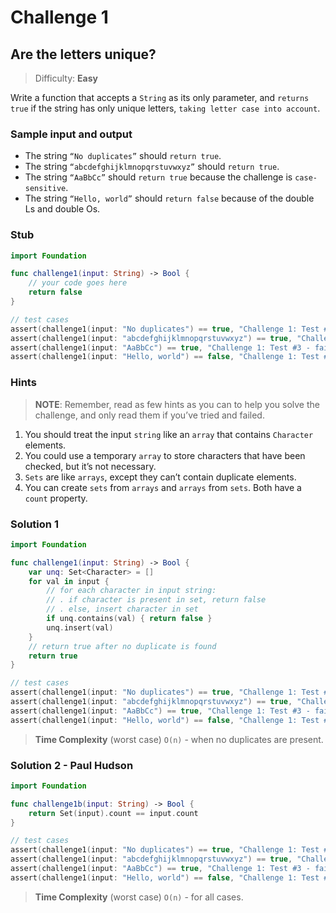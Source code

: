 # Challenge 1

## Are the letters unique?

> Difficulty: **Easy**

Write a function that accepts a `String` as its only parameter, and `returns true` if the string has only unique letters, `taking letter case into account`.

### Sample input and output

- The string `“No duplicates”` should `return true`.
- The string `“abcdefghijklmnopqrstuvwxyz”` should `return true`.
- The string `“AaBbCc”` should `return true` because the challenge is `case-sensitive`.
- The string `“Hello, world”` should `return false` because of the double Ls and double Os.

### Stub

``` swift
import Foundation

func challenge1(input: String) -> Bool { 
    // your code goes here
    return false
}

// test cases
assert(challenge1(input: "No duplicates") == true, "Challenge 1: Test #1 - failed")
assert(challenge1(input: "abcdefghijklmnopqrstuvwxyz") == true, "Challenge 1: Test #2 - failed")
assert(challenge1(input: "AaBbCc") == true, "Challenge 1: Test #3 - failed")
assert(challenge1(input: "Hello, world") == false, "Challenge 1: Test #4 - failed")
```

### Hints

> **NOTE**: Remember, read as few hints as you can to help you solve the challenge, and only read them if you’ve tried and failed.

1. You should treat the input `string` like an `array` that contains `Character` elements.
2. You could use a temporary `array` to store characters that have been checked, but it’s not necessary.
3. `Sets` are like `arrays`, except they can’t contain duplicate elements.
4. You can create `sets` from `arrays` and `arrays` from `sets`. Both have a `count` property.

### Solution 1

``` swift
import Foundation

func challenge1(input: String) -> Bool { 
    var unq: Set<Character> = []
    for val in input { 
        // for each character in input string:
        // . if character is present in set, return false
        // . else, insert character in set
        if unq.contains(val) { return false }
        unq.insert(val)
    }
    // return true after no duplicate is found
    return true
}

// test cases
assert(challenge1(input: "No duplicates") == true, "Challenge 1: Test #1 - failed")
assert(challenge1(input: "abcdefghijklmnopqrstuvwxyz") == true, "Challenge 1: Test #2 - failed")
assert(challenge1(input: "AaBbCc") == true, "Challenge 1: Test #3 - failed")
assert(challenge1(input: "Hello, world") == false, "Challenge 1: Test #4 - failed")
```

> **Time Complexity** (worst case) `O(n)` - when no duplicates are present.

### Solution 2 - Paul Hudson

``` swift
import Foundation

func challenge1b(input: String) -> Bool {
    return Set(input).count == input.count
}

// test cases
assert(challenge1(input: "No duplicates") == true, "Challenge 1: Test #1 - failed")
assert(challenge1(input: "abcdefghijklmnopqrstuvwxyz") == true, "Challenge 1: Test #2 - failed")
assert(challenge1(input: "AaBbCc") == true, "Challenge 1: Test #3 - failed")
assert(challenge1(input: "Hello, world") == false, "Challenge 1: Test #4 - failed")
```

> **Time Complexity** (worst case) `O(n)` - for all cases.
